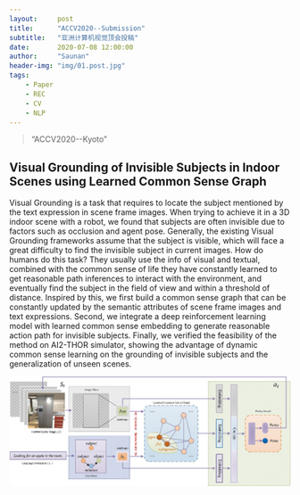 ```yaml
---
layout:     post
title:      "ACCV2020--Submission"
subtitle:   "亚洲计算机视觉顶会投稿"
date:       2020-07-08 12:00:00
author:     "Saunan"
header-img: "img/01.post.jpg"
tags:
    - Paper
    - REC
    - CV
    - NLP
---
```


> “ACCV2020--Kyoto”


## Visual Grounding of Invisible Subjects in Indoor Scenes using Learned Common Sense Graph

Visual Grounding is a task that requires to locate the subject mentioned by the text expression in scene frame images. When trying to achieve it in a 3D indoor scene with a robot, we found that subjects are often invisible due to factors such as occlusion and agent pose. Generally, the existing Visual Grounding frameworks assume that the subject is visible, which will face a great difficulty to find the invisible subject in current images. How do humans do this task? They usually use the info of visual and textual, combined with the common sense of life they have constantly learned to get reasonable path inferences to interact with the environment, and eventually find the subject in the field of view and within a threshold of distance. Inspired by this, we first build a common sense graph that can be constantly updated by the semantic attributes of scene frame images and text expressions. Second, we integrate a deep reinforcement learning model with learned common sense embedding to generate reasonable action path for invisible subjects. Finally, we verified the feasibility of the method on AI2-THOR simulator, showing the advantage of dynamic common sense learning on the grounding of invisible subjects and the generalization of unseen scenes.

![The Architecture Fig...](/img/03.inside.jpg)
